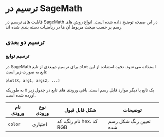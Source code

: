 # ترسیم در SageMath

قابلیت های ترسیم در SageMath در این صفحه توضیح داده شده است. انواع روش های رسم بر حسب مبحث مربوط آن ها در ریاضیات دسته بندی شده اند.

## ترسیم دو بعدی

### ترسیم توابع
در SageMath برای ترسیم دوبعدی از تابع `plot` استفاده می شود. نحوه استفاده از این تابع به صورت زیر است:
```python
plot(X, arg1, args2, ...)
```
به طوریکه `X` یک تابع یا دیگر موارد قابل رسم است. باقی ورودی های تابع در جدول زیر آورده شده است.

| نام ورودی | نوع ورودی | شکل قابل قبول | توضیحات
| --- | --- | --- | --- |
| `color` | اختیاری | نام رنگ، کد hex، کد RGB | تعیین رنگ شکل رسم شده




